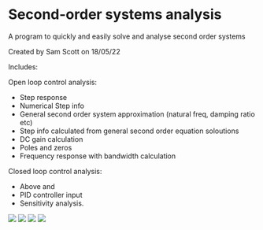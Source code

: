 # Second-order systems analysis
A program to quickly and easily solve and analyse second order systems

Created by Sam Scott on 18/05/22

Includes:

Open loop control analysis:

- Step response
- Numerical Step info
- General second order system approximation (natural freq, damping ratio etc)
- Step info calculated from general second order equation soloutions
- DC gain calculation
- Poles and zeros
- Frequency response with bandwidth calculation


Closed loop control analysis:
- Above and
- PID controller input
- Sensitivity analysis.


<img src=https://github.com/robosam2003/2nd-Order-Systems-MATLAB/blob/master/resources/closedLoopFreqResponseAndGeneral2nd.jpg>

<img src=https://github.com/robosam2003/2nd-Order-Systems-MATLAB/blob/master/resources/closedLoopSensitivity.jpg>

<img src=https://github.com/robosam2003/2nd-Order-Systems-MATLAB/blob/master/resources/openLoopStepResponse.jpg>

<img src=https://github.com/robosam2003/2nd-Order-Systems-MATLAB/blob/master/resources/openLoopStepInfo.jpg>
